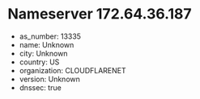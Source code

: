 # Nameserver 172.64.36.187

* as_number: 13335
* name: Unknown
* city: Unknown
* country: US
* organization: CLOUDFLARENET
* version: Unknown
* dnssec: true
